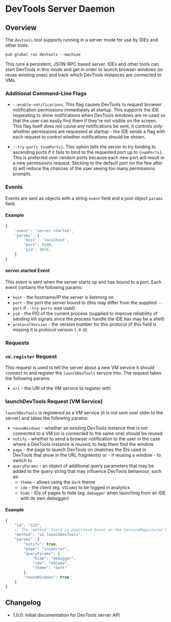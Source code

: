 # DevTools Server Daemon

## Overview

The `devtools` tool supports running in a server mode for use by IDEs and other tools.

```
pub global run devtools --machine
```

This runs a persistent, JSON-RPC based server. IDEs and other tools can start DevTools in this mode and get in order to launch browser windows (or reuse existing ones) and track which DevTools instances are connected to VMs.

### Additional Command-Line Flags

- `--enable-notifications`. This flag causes DevTools to request browser notification permissions immediately at startup. This supports the IDE requesting to show notifications when DevTools windows are re-used so that the user can easily find them if they're not visible on the screen. This flag itself does not cause any notifications be sent, it controls only whether permissions are requested at startup - the IDE sends a flag with each request to control whether notifications should be shown.

- `--try-ports {numPorts}`. This option tells the server to try binding to ascending ports if it fails to bind to the requested port up to `{numPorts}`. This is preferred over random ports because each new port will result in a new permissions request. Sticking to the default port (or the few after it) will reduce the chances of the user seeing too many permissions prompts.

### Events

Events are sent as objects with a string `event` field and a json object `params` field.

#### Example

```js
{
    'event': 'server.started',
    'params': {
        'host': 'localhost',
        'port': 9100,
        'pid': 9876,
    }
}
```

#### server.started Event

This event is sent when the server starts up and has bound to a port. Each event contains the following params:

- `host` - the hostname/IP the server is listening on
- `port` - the port the server bound to (this may differ from the supplied `--port` if `--try-ports` was used)
- `pid` - the PID of the current process (supplied to improve reliability of sending kill signals since the process handle the IDE has may be a shell)
- `protocolVersion` - the version number for this protocol (if this field is missing it is protocol version `1.0.0`)

<!--
This request is only used for testing purposes so is currently "undocumented"

### client.launch Event

This event is sent when the server launches a new client in response to a call to `launchDevTools`. `params` contains the following fields:

- `reused` - whether an existing DevTools instance was reused (otherwise a new browser was launched)
- `notified` - whether or not a notification was shown
-->

### Requests

### `vm.register` Request

This request is used to tell the server about a new VM service it should connect to and register the `launchDevTools` service into. The request takes the following params:

- `uri` - the URI of the VM service to register with

<!--
This request is only used for testing purposes so is currently "undocumented"

### `client.list` Request

This request lists all DevTools instances that are currently connected back to the server along with which VM services they're connected to and the pages they are showing. The request requires no `params`.
-->

### launchDevTools Request (VM Service)

`launchDevTools` is registered as a VM service (it is *not* sent over stdin to the server) and takes the following params:

- `reuseWindows` - whether an existing DevTools instance that is not connected to a VM (or is connected to the same one) should be reused
- `notify` - whether to send a browser notification to the user in the case where a DevTools instance is reused, to help them find the window
- `page` - the page to launch DevTools on (matches the IDs used in DevTools that show in the URL fragments) or - if reusing a window - to switch to
- `queryParams` - an object of additional query parameters that may be added to the query string that may influence DevTools behaviour, such as:
  - `theme` - allows using the `dark` theme
  - `ide` - the client (eg. `VSCode`) to be logged in analytics
  - `hide` - IDs of pages to hide (eg. `debugger` when launching from an IDE with its own debugger)

#### Example

```js
{
    "id": "123",
    // The `method` field is populated based on the ServiceRegistered VM event
	"method": "s2.launchDevTools",
	"params": {
		"notify": true,
		"page": "inspector",
		"queryParams": {
			"hide": "debugger",
			"ide": "VSCode",
			"theme": "dark"
		},
		"reuseWindows": true
	}
}
```

## Changelog

- 1.0.0: Initial documentation for DevTools server API
